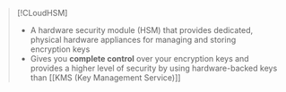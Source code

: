 
>[!CLoudHSM]
>- A hardware security module (HSM) that provides dedicated, physical hardware appliances for managing and storing encryption keys
>- Gives you **complete control** over your encryption keys and provides a higher level of security by using hardware-backed keys than [[KMS (Key Management Service)]]

